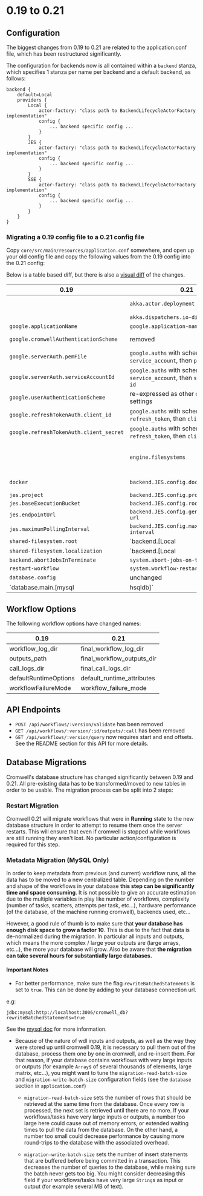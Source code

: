 0.19 to 0.21
============

## Configuration

The biggest changes from 0.19 to 0.21 are related to the application.conf file, which has been restructured significantly.

The configuration for backends now is all contained within a `backend` stanza, which specifies 1 stanza per name per backend and a default backend, as follows:

```
backend {
    default=Local
    providers {
        Local {
            actor-factory: "class path to BackendLifecycleActorFactory implementation"
            config {
                ... backend specific config ...
            }
        }
        JES {
            actor-factory: "class path to BackendLifecycleActorFactory implementation"
            config {
                ... backend specific config ...
            }
        }
        SGE {
            actor-factory: "class path to BackendLifecycleActorFactory implementation"
            config {
                ... backend specific config ...
            }
        }
    }
}
```

### Migrating a 0.19 config file to a 0.21 config file

Copy `core/src/main/resources/application.conf` somewhere, and open up your old config file and copy the following values from the 0.19 config into the 0.21 config:

Below is a table based diff, but there is also a [visual diff](http://i.imgur.com/i8j0Zvb.jpg) of the changes.

|0.19|0.21|Comments|
|----|----|--------|
||`akka.actor.deployment`|Configures the number of threads to handle workflow log copying|
||`akka.dispatchers.io-dispatcher`|Configures the "IO" dispatcher|
|`google.applicationName`|`google.application-name`||
|`google.cromwellAuthenticationScheme`|removed|re-expressed as other configuration settings|
|`google.serverAuth.pemFile`|`google.auths` with scheme `service_account`, then `pem-file`||
|`google.serverAuth.serviceAccountId`|`google.auths` with scheme `service_account`, then `service-account-id`||
|`google.userAuthenticationScheme`|re-expressed as other configuration settings||
|`google.refreshTokenAuth.client_id`|`google.auths` with scheme `refresh_token`, then `client-id`||
|`google.refreshTokenAuth.client_secret`|`google.auths` with scheme `refresh_token`, then `client-secret`||
||`engine.filesystems`|Defines additional filesystems that the engine is able to use to execute read and write WDL functions at the workflow-level|
|`docker`|`backend.JES.config.dockerhub`|Moved to JES-specific configuration|
|`jes.project`|`backend.JES.config.project`||
|`jes.baseExecutionBucket`|`backend.JES.config.root`||
|`jes.endpointUrl`|`backend.JES.config.genomics.endpoint-url`||
|`jes.maximumPollingInterval`|`backend.JES.config.maximum-polling-interval`||
|`shared-filesystem.root`|`backend.[Local|SGE].config.root`||
|`shared-filesystem.localization`|`backend.[Local|SGE].config.filesystems.localization`||
|`backend.abortJobsInTerminate`|`system.abort-jobs-on-terminate`||
|`restart-workflow`|`system.workflow-restart`||
|`database.config`|unchanged|Set your database|
|`database.main.[mysql|hsqldb]`|unchanged|Set your database credentials and connection information|

## Workflow Options

The following workflow options have changed names:

|0.19|0.21|
|----|----|
|workflow_log_dir|final_workflow_log_dir|
|outputs_path|final_workflow_outputs_dir|
|call_logs_dir|final_call_logs_dir|
|defaultRuntimeOptions|default_runtime_attributes|
|workflowFailureMode|workflow_failure_mode|

## API Endpoints

* `POST /api/workflows/:version/validate` has been removed
* `GET /api/workflows/:version/:id/outputs/:call` has been removed
* `GET /api/workflows/:version/query` now requires start and end offsets.  See the README section for this API for more details.

## Database Migrations

Cromwell's database structure has changed significantly between 0.19 and 0.21.
All pre-existing data has to be transformed/moved to new tables in order to be usable.
The migration process can be split into 2 steps:

### Restart Migration

Cromwell 0.21 will migrate workflows that were in **Running** state to the new database structure in order to attempt to resume them once the server restarts.
This will ensure that even if cromwell is stopped while workflows are still running they aren't lost.
No particular action/configuration is required for this step.

### Metadata Migration (MySQL Only)

In order to keep metadata from previous (and current) workflow runs, all the data has to be moved to a new centralized table.
Depending on the number and shape of the workflows in your database **this step can be significantly time and space consuming**.
It is not possible to give an accurate estimation due to the multiple variables in play like number of workflows, complexity (number of tasks, scatters, attempts per task, etc...), hardware performance (of the database, of the machine running cromwell), backends used, etc...

However, a good rule of thumb is to make sure that **your database has enough disk space to grow a factor 10**.
This is due to the fact that data is de-normalized during the migration. In particular all inputs and outputs, which means the more complex / large your outputs are (large arrays, etc...), the more your database will grow.
Also be aware that **the migration can take several hours for substantially large databases.**

#### Important Notes

* For better performance, make sure the flag `rewriteBatchedStatements` is set to `true`. This can be done by adding to your database connection url.

e.g:

    jdbc:mysql:http://localhost:3006/cromwell_db?rewriteBatchedStatements=true
    
See the [mysql doc](https://dev.mysql.com/doc/connector-j/5.1/en/connector-j-reference-configuration-properties.html) for more information.

* Because of the nature of wdl inputs and outputs, as well as the way they were stored up until cromwell 0.19, it is necessary to pull them out of the database, process them one by one in cromwell, and re-insert them.
For that reason, if your database contains workflows with very large inputs or outputs (for example `Array`s of several thousands of elements, large matrix, etc...),
you might want to tune the `migration-read-batch-size` and `migration-write-batch-size` configuration fields (see the `database` section in `application.conf`)

    * `migration-read-batch-size` sets the number of rows that should be retrieved at the same time from the database. Once every row is processed, the next set is retrieved until there are no more.
If your workflows/tasks have very large inputs or outputs, a number too large here could cause out of memory errors, or extended waiting times to pull the data from the database.
On the other hand, a number too small could decrease performance by causing more round-trips to the database with the associated overhead.
 
    * `migration-write-batch-size` sets the number of insert statements that are buffered before being committed in a transaction. This decreases the number of queries to the database, while making sure the batch never gets too big.
You might consider decreasing this field if your workflows/tasks have very large `String`s as input or output (for example several MB of text).